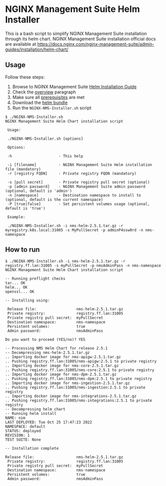 # NGINX Management Suite Helm Installer

This is a bash script to simplify NGINX Management Suite installation through its helm chart.
NGINX Management Suite installation official docs are available at https://docs.nginx.com/nginx-management-suite/admin-guides/installation/helm-chart/

## Usage

Follow these steps:

1. Browse to NGINX Management Suite [Helm Installation Guide](https://docs.nginx.com/nginx-management-suite/admin-guides/installation/helm-chart/)
2. Check the [overview](https://docs.nginx.com/nginx-management-suite/admin-guides/installation/helm-chart/#overview) paragraph
3. Make sure all [prerequisites](https://docs.nginx.com/nginx-management-suite/admin-guides/installation/helm-chart/#before-you-begin) are met
4. Download the [helm bundle](https://docs.nginx.com/nginx-management-suite/admin-guides/installation/helm-chart/#download-helm-bundle)
5. Run the `NGINX-NMS-Installer.sh` script

```
$ ./NGINX-NMS-Installer.sh
NGINX Management Suite Helm Chart installation script

 Usage:

 ./NGINX-NMS-Installer.sh [options]

 Options:

 -h                     - This help

 -i [filename]          - NGINX Management Suite Helm installation file (mandatory)
 -r [registry FQDN]     - Private registry FQDN (mandatory)

 -s [pull secret]       - Private registry pull secret (optional)
 -p [admin password]    - NGINX Management Suite admin password (optional, default is 'admin')
 -n [namespace]         - Destination namespace to install to (optional, default is the current namespace)
 -P [true|false]        - Set persistent volumes usage (optional, default is 'true')

 Example:

 ./NGINX-NMS-Installer.sh -i nms-helm-2.5.1.tar.gz -r myregistry.k8s.local:31005 -s MyPullSecret -p adminP4ssw0rd -n nms-namespace
```

## How to run

```
$ ./NGINX-NMS-Installer.sh -i nms-helm-2.5.1.tar.gz -r registry.ff.lan:31005 -s myPullSecret -p nmsAdminPass -n nms-namespace
NGINX Management Suite Helm Chart installation script

-- Running preflight checks
tar... OK
helm... OK
openssl... OK

-- Installing using:

 Release file:                  nms-helm-2.5.1.tar.gz
 Private registry:              registry.ff.lan:31005
 Private registry pull secret:  myPullSecret
 Destination namespace:         nms-namespace
 Persistent volumes:            true
 Admin password:                nmsAdminPass

Do you want to proceed (YES/no)? YES

-- Processing NMS Helm Chart for release 2.5.1
-- Decompressing nms-helm-2.5.1.tar.gz
.. Importing docker image for nms-apigw-2.5.1.tar.gz
.. Pushing registry.ff.lan:31005/nms-apigw:2.5.1 to private registry
.. Importing docker image for nms-core-2.5.1.tar.gz
.. Pushing registry.ff.lan:31005/nms-core:2.5.1 to private registry
.. Importing docker image for nms-dpm-2.5.1.tar.gz
.. Pushing registry.ff.lan:31005/nms-dpm:2.5.1 to private registry
.. Importing docker image for nms-ingestion-2.5.1.tar.gz
.. Pushing registry.ff.lan:31005/nms-ingestion:2.5.1 to private registry
.. Importing docker image for nms-integrations-2.5.1.tar.gz
.. Pushing registry.ff.lan:31005/nms-integrations:2.5.1 to private registry
-- Decompressing helm chart
-- Running helm install
NAME: nim
LAST DEPLOYED: Tue Oct 25 17:47:23 2022
NAMESPACE: default
STATUS: deployed
REVISION: 1
TEST SUITE: None

-- Installation complete

Release file:                   nms-helm-2.5.1.tar.gz
 Private registry:              registry.ff.lan:31005
 Private registry pull secret:  myPullSecret
 Destination namespace:         nms-namespace
 Persistent volumes:            true
 Admin password:                nmsAdminPass
```
